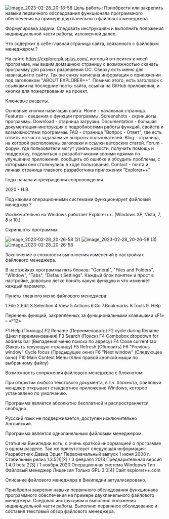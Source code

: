 ![image_2023-02-28_20-18-58](https://user-images.githubusercontent.com/126588666/221929262-d45bf560-96b4-48a9-a4f5-1c1358c3fd2e.png)
Цель работы:
Приобрести или закрепить навыки первичного обследования функционала программного обеспечения на примере двухпанельного файлового менеджера.

Формулировка задачи:
Следовать инструкциям и выполнить положения индивидуальной части работы, изложенной далее.


Что содержит в себе главная страница сайта, связанного с файловым менеджером ?

На сайте https://explorerplusplus.com/, который относится к моей программе, мы видим домашнюю страницу с возможностью скачать программу для разных разрешений ОС. Сверху есть меню для навигации по сайту. Так же снизу написана информация о приложении под заголовком "ABOUT EXPLORER++". Помимо этого, есть заголовок с ссылками на последние посты сайта, ссылка на GitHub приложения, и кнопка для пожертвования на проект.
 
 
 Ключевые разделы.
 
Основные кнопки навигации сайта:
Home - начальная страница.
Features - сведения о функции программы.
Screenshots - скриншоты программы.
Download - старница загрузки.
Documentation - большая документация-инструкция с подробностями работы функций, свойств и возможностями программы. 
FAQ - страница "Вопрос - Ответ", где есть ответы на часто задаваемые вопросы пользователей. 
Blog - страница, на которой расположены заголовки и ссылки авторских статей.
Forum - форум, где пользователи могут узнать новости, получить помощь и поддержку, поделиться с разработчиками своими идяими по улучшению приложения, сообщить об ошибке и обсудить проблемы, с которыми они столкнулись в ходе пользования.
Contact - почта и личная страница главного разработчика приложения "Explorer++"


Годы начала и прекращения сопровождения.

2020 - Н.В.


Под какими операционными системами функционирует файловый менеджер ?

Исключительно на Windows работает Explorer++.
(Windows XP, Vista, 7, 8 и 10.)


Скриншоты программы:

![image_2023-02-28_20-26-58 (2)](https://user-images.githubusercontent.com/126588666/221967550-4b2c2db1-dd1d-4c5f-9d2f-1e9aae5145f5.png)
![image_2023-02-28_20-26-58 (3)](https://user-images.githubusercontent.com/126588666/221967554-ef93427f-1058-46d7-a9a7-865c1f2d1c6c.png)
![image_2023-02-28_20-26-58](https://user-images.githubusercontent.com/126588666/221967555-f75dd077-2ecb-4eee-86de-beb919780c54.png)


Заключение о сложности выполнения изменений в настройках файлового менеджера.

В настройках программы пять блоков: "General", "Files and Folders", "Window", "Tabs", "Default Settings".
Каждый блок понятен и прост в настройке, довольно легко понять какую функцую и что изменяет каждый параметр.


Пункты главного меню файлового менеджера:

1.File
2.Edit
3.Selection
4.View 
5.Actions
6.Go
7.Bookmarks
8.Tools
9. Help


Перечень функций, закреплённых за функциональными клавишами «F1» – «F12» 

F1					Help (Помощь)
F2					Rename (Переименовать)
F2					cycle during Rename (Цикл переименования)
F3					Search (Поиск)
F4					Combobox dropdown for address bar (Выпадения меню поиска по адресу)
F4			   	Close current tab (Закрыть текующую страницу)
F5					Refresh (Обновить)
F6					"Previous window"  Cycle focus (Предыдущее окно)
F6					"Next window" (Следующее окно)
F10					Main Context Menu (Клик правой кнопкой мыши по выбранному файлу)


Возможность сопряжения файлового менеджера с блокнотом:

При открытии любого текстового документа, в т.ч. блокнота, файловый менджер открывает стандартное приложение Windows, которое установлено по умолчанию.


Программа является абсолютно бесплатной и распространяется свободно.


Русский язык не поддерживается, доступен исключительно Английский.


Программа является однопанельным файловым менеджером.


Статья на Википедии есть, с очень краткой информацией о программе в одном разделе. 
Так же присутствует следующая информация:
Разработчик	Давид Эрцег
Первоначальный выпуск	1 июня 2008 г.
Стабильный релиз	1.3.5[1][2] / 3 февраля 2013
Предварительная версия	1.4.0 beta 2[3] / 1 ноября 2020
Операционная система	Windopws
Тип	Файловый менеджер
Лицензия	Только GPL-3.0[4]
Сайт explorer++.com

Описание файлового менеджера в Википедии актуализировано.



Приобрел и закрепил навыки первичного обследования функционала программного обеспечения на примере двухпанельного файлового менеджера. Следовал инструкциям и выполнил положения индивидуальной части работы. Выполнил первичное обследование и составил текстовый обзор файлового менеджера.
